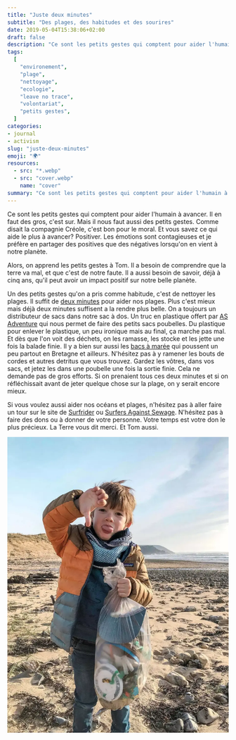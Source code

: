 ```yaml
---
title: "Juste deux minutes"
subtitle: "Des plages, des habitudes et des sourires"
date: 2019-05-04T15:38:06+02:00
draft: false
description: "Ce sont les petits gestes qui comptent pour aider l'humain. Deux minutes suffisent. Nettoyons les plages"
tags:
  [
    "environement",
    "plage",
    "nettoyage",
    "ecologie",
    "leave no trace",
    "volontariat",
    "petits gestes",
  ]
categories:
- journal
- activism
slug: "juste-deux-minutes"
emoji: "🌍"
resources:
  - src: "*.webp"
  - src: "cover.webp"
    name: "cover"
summary: "Ce sont les petits gestes qui comptent pour aider l'humain à avancer. Il en faut des gros, c'est sur. Mais il nous faut aussi des petits gestes. Comme disait la compagnie Créole, c'est bon pour le moral. Et vous savez ce qui aide le plus à avancer? Positiver. Les émotions sont contagieuses et je préfère en partager des positives que des négatives lorsqu'on en vient à notre planète."
---
```


Ce sont les petits gestes qui comptent pour aider l'humain à avancer. Il en faut des gros, c'est sur. Mais il nous faut aussi des petits gestes. Comme disait la compagnie Créole, c'est bon pour le moral. Et vous savez ce qui aide le plus à avancer? Positiver. Les émotions sont contagieuses et je préfère en partager des positives que des négatives lorsqu'on en vient à notre planète.

Alors, on apprend les petits gestes à Tom. Il a besoin de comprendre que la terre va mal, et que c'est de notre faute. Il a aussi besoin de savoir, déjà à cinq ans, qu'il peut avoir un impact positif sur notre belle planète.

Un des petits gestes qu'on a pris comme habitude, c'est de nettoyer les plages. Il suffit de [deux minutes](https://beachclean.net) pour aider nos plages. Plus c'est mieux mais déjà deux minutes suffisent a la rendre plus belle. On a toujours un distributeur de sacs dans notre sac à dos. Un truc en plastique offert par [AS Adventure](https://www.asadventure.com/) qui nous permet de faire des petits sacs poubelles. Du plastique pour enlever le plastique, un peu ironique mais au final, ça marche pas mal. Et dès que l'on voit des déchets, on les ramasse, les stocke et les jette une fois la balade finie. Il y a bien sur aussi les [bacs à marée](https://bacamaree.fr) qui poussent un peu partout en Bretagne et ailleurs. N'hésitez pas à y ramener les bouts de cordes et autres detritus que vous trouvez. Gardez les vôtres, dans vos sacs, et jetez les dans une poubelle une fois la sortie finie. Cela ne demande pas de gros efforts. Si on prenaient tous ces deux minutes et si on réfléchissait avant de jeter quelque chose sur la plage, on y serait encore mieux.

Si vous voulez aussi aider nos océans et plages, n'hésitez pas à aller faire un tour sur le site de [Surfrider](https://www.surfrider.eu) ou [Surfers Against Sewage](https://www.sas.org.uk/). N'hésitez pas à faire des dons ou à donner de votre personne. Votre temps est votre don le plus précieux. La Terre vous dit merci. Et Tom aussi.

![1.webp](1.webp)
